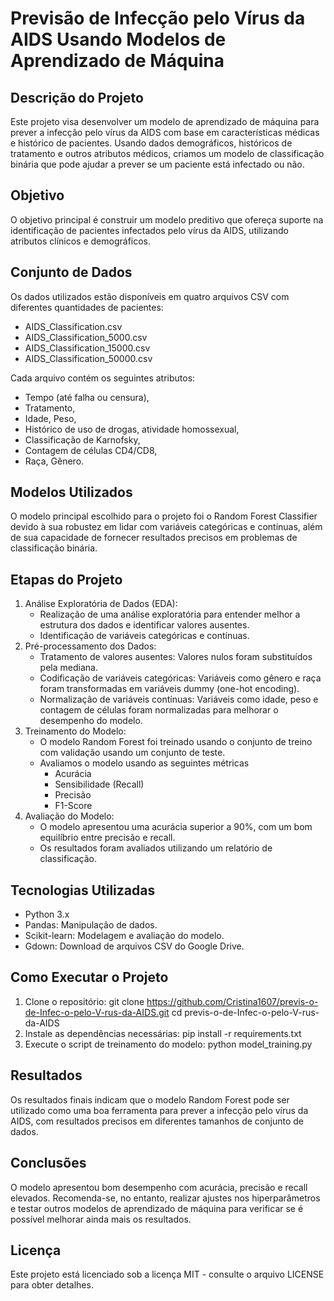 # Previsão de Infecção pelo Vírus da AIDS Usando Modelos de Aprendizado de Máquina

## Descrição do Projeto
Este projeto visa desenvolver um modelo de aprendizado de máquina para prever a infecção pelo vírus da AIDS com base em características médicas e histórico de pacientes. Usando dados demográficos, históricos de tratamento e outros atributos médicos, criamos um modelo de classificação binária que pode ajudar a prever se um paciente está infectado ou não.

## Objetivo
O objetivo principal é construir um modelo preditivo que ofereça suporte na identificação de pacientes infectados pelo vírus da AIDS, utilizando atributos clínicos e demográficos.

## Conjunto de Dados
Os dados utilizados estão disponíveis em quatro arquivos CSV com diferentes quantidades de pacientes:
- AIDS_Classification.csv
- AIDS_Classification_5000.csv
- AIDS_Classification_15000.csv
- AIDS_Classification_50000.csv

Cada arquivo contém os seguintes atributos:

- Tempo (até falha ou censura),
- Tratamento,
- Idade, Peso,
- Histórico de uso de drogas, atividade homossexual,
- Classificação de Karnofsky,
- Contagem de células CD4/CD8,
- Raça, Gênero.

## Modelos Utilizados
O modelo principal escolhido para o projeto foi o Random Forest Classifier devido à sua robustez em lidar com variáveis categóricas e contínuas, além de sua capacidade de fornecer resultados precisos em problemas de classificação binária.

## Etapas do Projeto
1. Análise Exploratória de Dados (EDA):
   - Realização de uma análise exploratória para entender melhor a estrutura dos dados e identificar valores ausentes.
   - Identificação de variáveis categóricas e contínuas.
2. Pré-processamento dos Dados:
   - Tratamento de valores ausentes: Valores nulos foram substituídos pela mediana.
   - Codificação de variáveis categóricas: Variáveis como gênero e raça foram transformadas em variáveis dummy (one-hot encoding).
   - Normalização de variáveis contínuas: Variáveis como idade, peso e contagem de células foram normalizadas para melhorar o desempenho do modelo.
3. Treinamento do Modelo:
   - O modelo Random Forest foi treinado usando o conjunto de treino com validação usando um conjunto de teste.
   - Avaliamos o modelo usando as seguintes métricas
       - Acurácia
       - Sensibilidade (Recall)
       - Precisão
       - F1-Score
4. Avaliação do Modelo:
   - O modelo apresentou uma acurácia superior a 90%, com um bom equilíbrio entre precisão e recall.
   - Os resultados foram avaliados utilizando um relatório de classificação.
  
## Tecnologias Utilizadas
- Python 3.x
- Pandas: Manipulação de dados.
- Scikit-learn: Modelagem e avaliação do modelo.
- Gdown: Download de arquivos CSV do Google Drive.

## Como Executar o Projeto
1. Clone o repositório:
   git clone https://github.com/Cristina1607/previs-o-de-Infec-o-pelo-V-rus-da-AIDS.git
   cd previs-o-de-Infec-o-pelo-V-rus-da-AIDS
2. Instale as dependências necessárias:
   pip install -r requirements.txt
3. Execute o script de treinamento do modelo:
   python model_training.py

## Resultados
Os resultados finais indicam que o modelo Random Forest pode ser utilizado como uma boa ferramenta para prever a infecção pelo vírus da AIDS, com resultados precisos em diferentes tamanhos de conjunto de dados.

## Conclusões
O modelo apresentou bom desempenho com acurácia, precisão e recall elevados. Recomenda-se, no entanto, realizar ajustes nos hiperparâmetros e testar outros modelos de aprendizado de máquina para verificar se é possível melhorar ainda mais os resultados.

## Licença
Este projeto está licenciado sob a licença MIT - consulte o arquivo LICENSE para obter detalhes.
